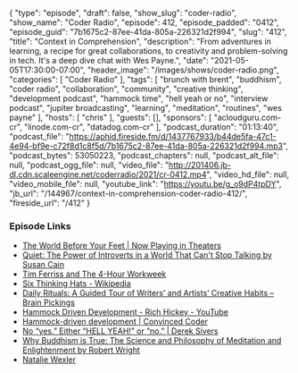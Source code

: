 {
  "type": "episode",
  "draft": false,
  "show_slug": "coder-radio",
  "show_name": "Coder Radio",
  "episode": 412,
  "episode_padded": "0412",
  "episode_guid": "7b1675c2-87ee-41da-805a-226321d2f994",
  "slug": "412",
  "title": "Context in Comprehension",
  "description": "From adventures in learning, a recipe for great collaborations, to creativity and problem-solving in tech. It's a deep dive chat with Wes Payne.",
  "date": "2021-05-05T17:30:00-07:00",
  "header_image": "/images/shows/coder-radio.png",
  "categories": [
    "Coder Radio"
  ],
  "tags": [
    "brunch with brent",
    "buddhism",
    "coder radio",
    "collaboration",
    "community",
    "creative thinking",
    "development podcast",
    "hammock time",
    "hell yeah or no",
    "interview podcast",
    "jupiter broadcasting",
    "learning",
    "meditation",
    "routines",
    "wes payne"
  ],
  "hosts": [
    "chris"
  ],
  "guests": [],
  "sponsors": [
    "acloudguru.com-cr",
    "linode.com-cr",
    "datadog.com-cr"
  ],
  "podcast_duration": "01:13:40",
  "podcast_file": "https://aphid.fireside.fm/d/1437767933/b44de5fa-47c1-4e94-bf9e-c72f8d1c8f5d/7b1675c2-87ee-41da-805a-226321d2f994.mp3",
  "podcast_bytes": 53050223,
  "podcast_chapters": null,
  "podcast_alt_file": null,
  "podcast_ogg_file": null,
  "video_file": "http://201406.jb-dl.cdn.scaleengine.net/coderradio/2021/cr-0412.mp4",
  "video_hd_file": null,
  "video_mobile_file": null,
  "youtube_link": "https://youtu.be/g_o9dP4tpDY",
  "jb_url": "/144967/context-in-comprehension-coder-radio-412/",
  "fireside_url": "/412"
}


### Episode Links

  * [The World Before Your Feet | Now Playing in Theaters](https://theworldbeforeyourfeet.com/ "The World Before Your Feet | Now Playing in Theaters")
  * [Quiet: The Power of Introverts in a World That Can't Stop Talking by Susan Cain](https://www.goodreads.com/book/show/8520610-quiet "Quiet: The Power of Introverts in a World That Can't Stop Talking by Susan Cain")
  * [Tim Ferriss and The 4-Hour Workweek](https://fourhourworkweek.com/ "Tim Ferriss and The 4-Hour Workweek")
  * [Six Thinking Hats - Wikipedia](https://en.wikipedia.org/wiki/Six_Thinking_Hats "Six Thinking Hats - Wikipedia")
  * [Daily Rituals: A Guided Tour of Writers’ and Artists’ Creative Habits – Brain Pickings](https://www.brainpickings.org/2013/04/23/daily-rituals-mason-currey/ "Daily Rituals: A Guided Tour of Writers’ and Artists’ Creative Habits – Brain Pickings")
  * [Hammock Driven Development - Rich Hickey - YouTube](https://www.youtube.com/watch?v=f84n5oFoZBc "Hammock Driven Development - Rich Hickey - YouTube")
  * [Hammock-driven development | Convinced Coder](https://convincedcoder.com/2019/03/30/Hammock-driven-development/ "Hammock-driven development | Convinced Coder")
  * [No “yes.” Either “HELL YEAH!” or “no.” | Derek Sivers](https://sive.rs/hellyeah "No “yes.” Either “HELL YEAH!” or “no.” | Derek Sivers")
  * [Why Buddhism is True: The Science and Philosophy of Meditation and Enlightenment by Robert Wright](https://www.goodreads.com/book/show/32895535-why-buddhism-is-true "Why Buddhism is True: The Science and Philosophy of Meditation and Enlightenment by Robert Wright")
  * [Natalie Wexler](https://nataliewexler.com/ "Natalie Wexler")


